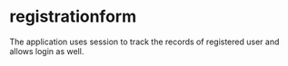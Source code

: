 # registrationform
The application uses session to track the records of registered user and allows login as well.
